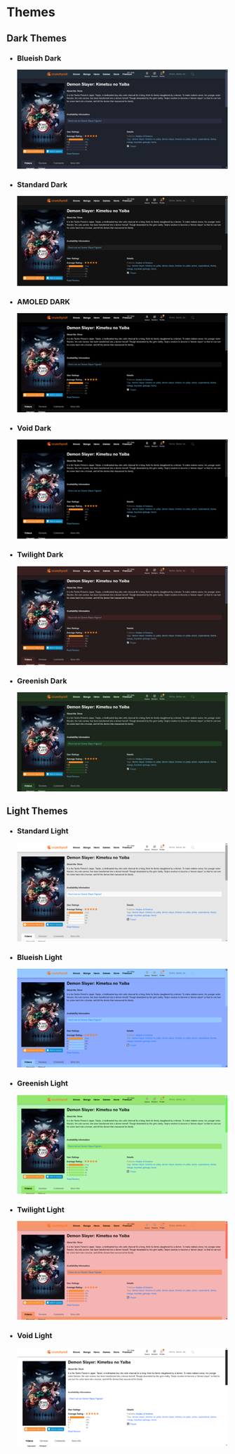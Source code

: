 # Themes
## Dark Themes
- ### Blueish Dark
  ![Screenshot](https://raw.githubusercontent.com/lazy-guy/crunchyroll-enhancer/master/imgs/blueishdark.png)
  
  
- ### Standard Dark
  ![Screenshot](https://raw.githubusercontent.com/lazy-guy/crunchyroll-enhancer/master/imgs/standarddark.PNG)
  
  
- ### AMOLED DARK
  ![Screenshot](https://raw.githubusercontent.com/lazy-guy/crunchyroll-enhancer/master/imgs/amoleddark.PNG)
  
  
- ### Void Dark
  ![Screenshot](https://raw.githubusercontent.com/lazy-guy/crunchyroll-enhancer/master/imgs/voiddark.PNG)
  
  
- ### Twilight Dark
  ![Screenshot](https://raw.githubusercontent.com/lazy-guy/crunchyroll-enhancer/master/imgs/twilightdark.PNG)
  
- ### Greenish Dark
  ![Screenshot](https://raw.githubusercontent.com/lazy-guy/crunchyroll-enhancer/master/imgs/greenishdark.PNG)

## Light Themes
- ### Standard Light
  ![Screenshot](https://raw.githubusercontent.com/lazy-guy/crunchyroll-enhancer/master/imgs/standardlight.PNG)
  
  
- ### Blueish Light
  ![Screenshot](https://raw.githubusercontent.com/lazy-guy/crunchyroll-enhancer/master/imgs/blueishlight.PNG)

- ### Greenish Light
  ![Screenshot](https://raw.githubusercontent.com/lazy-guy/crunchyroll-enhancer/master/imgs/greenishlight.PNG)
  
- ### Twilight Light
  ![Screenshot](https://raw.githubusercontent.com/lazy-guy/crunchyroll-enhancer/master/imgs/twilightlight.PNG)
  
- ### Void Light
  ![Screenshot](https://raw.githubusercontent.com/lazy-guy/crunchyroll-enhancer/master/imgs/voidlight.PNG)
